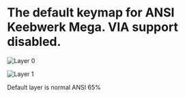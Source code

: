 # The default keymap for ANSI Keebwerk Mega. VIA support disabled.

![Layer 0](https://i.imgur.com/RcuLofrl.png)

![Layer 1](https://i.imgur.com/NJOORcdl.png)

Default layer is normal ANSI 65%
